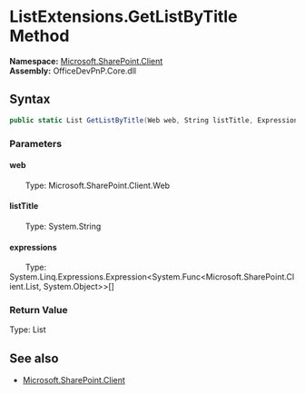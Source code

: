 # ListExtensions.GetListByTitle Method  
  

**Namespace:** [Microsoft.SharePoint.Client](Microsoft.SharePoint.Client.md)  
**Assembly:** OfficeDevPnP.Core.dll  
## Syntax
```C#
public static List GetListByTitle(Web web, String listTitle, Expression<Func<List, Object>>[] expressions)
```
### Parameters
#### web  
&emsp;&emsp;Type: Microsoft.SharePoint.Client.Web  

#### listTitle  
&emsp;&emsp;Type: System.String  

#### expressions  
&emsp;&emsp;Type: System.Linq.Expressions.Expression<System.Func<Microsoft.SharePoint.Client.List, System.Object>>[]  

### Return Value
Type: List  

## See also
- [Microsoft.SharePoint.Client](Microsoft.SharePoint.Client.md)
